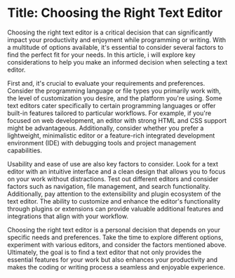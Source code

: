 # Title: Choosing the Right Text Editor



Choosing the right text editor is a critical decision that can significantly impact your productivity and enjoyment while programming or writing. With a multitude of options available, it's essential to consider several factors to find the perfect fit for your needs. In this article, i will explore key considerations to help you make an informed decision when selecting a text editor.

First and, it's crucial to evaluate your requirements and preferences. Consider the programming language or file types you primarily work with, the level of customization you desire, and the platform you're using. Some text editors cater specifically to certain programming languages or offer built-in features tailored to particular workflows. For example, if you're focused on web development, an editor with strong HTML and CSS support might be advantageous. Additionally, consider whether you prefer a lightweight, minimalistic editor or a feature-rich integrated development environment (IDE) with debugging tools and project management capabilities.

Usability and ease of use are also key factors to consider. Look for a text editor with an intuitive interface and a clean design that allows you to focus on your work without distractions. Test out different editors and consider factors such as navigation, file management, and search functionality. Additionally, pay attention to the extensibility and plugin ecosystem of the text editor. The ability to customize and enhance the editor's functionality through plugins or extensions can provide valuable additional features and integrations that align with your workflow.

Choosing the right text editor is a personal decision that depends on your specific needs and preferences. Take the time to explore different options, experiment with various editors, and consider the factors mentioned above. Ultimately, the goal is to find a text editor that not only provides the essential features for your work but also enhances your productivity and makes the coding or writing process a seamless and enjoyable experience.
